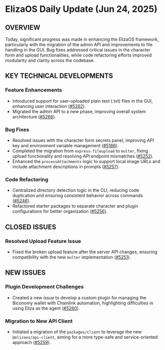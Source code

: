 # ElizaOS Daily Update (Jun 24, 2025)

## OVERVIEW 
Today, significant progress was made in enhancing the ElizaOS framework, particularly with the migration of the admin API and improvements to file handling in the GUI. Bug fixes addressed critical issues in the character form and upload functionalities, while code refactoring efforts improved modularity and clarity across the codebase.

## KEY TECHNICAL DEVELOPMENTS

### Feature Enhancements
- Introduced support for user-uploaded plain text (.txt) files in the GUI, enhancing user interaction ([#5262](https://github.com/elizaos/eliza/pull/5262)).
- Migrated the admin API to a new phase, improving overall system architecture ([#5266](https://github.com/elizaos/eliza/pull/5266)).

### Bug Fixes
- Resolved issues with the character form secrets panel, improving API key and environment variable management ([#5186](https://github.com/elizaos/eliza/pull/5186)).
- Completed the migration from `express-fileupload` to `multer`, fixing upload functionality and resolving API endpoint mismatches ([#5252](https://github.com/elizaos/eliza/pull/5252)).
- Enhanced the `processAttachments` logic to support local image URLs and include attachment descriptions in prompts ([#5257](https://github.com/elizaos/eliza/pull/5257)).

### Code Refactoring
- Centralized directory detection logic in the CLI, reducing code duplication and ensuring consistent behavior across commands ([#5246](https://github.com/elizaos/eliza/pull/5246)).
- Refactored starter packages to separate character and plugin configurations for better organization ([#5256](https://github.com/elizaos/eliza/pull/5256)).

## CLOSED ISSUES

### Resolved Upload Feature Issue
- Fixed the broken upload feature after the server API changes, ensuring compatibility with the new `multer` implementation ([#5251](https://github.com/elizaos/eliza/issues/5251)).

## NEW ISSUES

### Plugin Development Challenges
- Created a new issue to develop a custom plugin for managing the Biconomy wallet with Chainlink automation, highlighting difficulties in using Eliza as the agent ([#5260](https://github.com/elizaos/eliza/issues/5260)).

### Migration to New API Client
- Initiated a migration of the `packages/client` to leverage the new `@elizaos/api-client`, aiming for a more type-safe and service-oriented approach ([#5259](https://github.com/elizaos/eliza/issues/5259)).